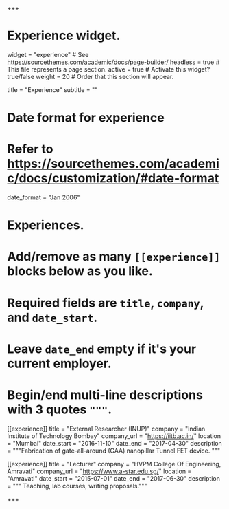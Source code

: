 +++
# Experience widget.
widget = "experience"  # See https://sourcethemes.com/academic/docs/page-builder/
headless = true  # This file represents a page section.
active = true  # Activate this widget? true/false
weight = 20  # Order that this section will appear.

title = "Experience"
subtitle = ""

# Date format for experience
#   Refer to https://sourcethemes.com/academic/docs/customization/#date-format
date_format = "Jan 2006"

# Experiences.
#   Add/remove as many `[[experience]]` blocks below as you like.
#   Required fields are `title`, `company`, and `date_start`.
#   Leave `date_end` empty if it's your current employer.
#   Begin/end multi-line descriptions with 3 quotes `"""`.
[[experience]]
  title = "External Researcher (INUP)"
  company = "Indian Institute of Technology Bombay"
  company_url = "https://iitb.ac.in/"
  location = "Mumbai"
  date_start = "2016-11-10"
  date_end = "2017-04-30"
  description = """Fabrication of gate-all-around (GAA) nanopillar Tunnel FET device. """

[[experience]]
  title = "Lecturer"
  company = "HVPM College Of Engineering, Amravati"
  company_url = "https://www.a-star.edu.sg/"
  location = "Amravati"
  date_start = "2015-07-01"
  date_end = "2017-06-30"
  description = """ Teaching, lab courses, writing proposals."""


+++

